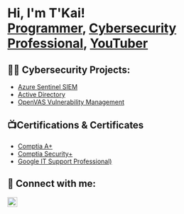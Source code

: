 <h1>Hi, I'm T'Kai! <br/><a href="https://github.com/joshmadakor1">Programmer</a>, <a href="https://www.linkedin.com/in/joshmadakor/">Cybersecurity Professional</a>, <a href="https://www.youtube.com/c/joshmadakor">YouTuber</a></h1>

<h2>👨‍💻 Cybersecurity Projects:</h2>


  - [Azure Sentinel SIEM](https://github.com/joshmadakor1/Algorithms-Practice)
  - [Active Directory](https://github.com/joshmadakor1/4chan-Image-Analysis-Middleware-C964) 
  - [OpenVAS Vulnerability Management](https://github.com/joshmadakor1/Sentinel-Lab)
  
<h2>📺Certifications & Certificates  </h2>

- [Comptia A+](https://www.youtube.com/watch?v=a83ASGn_V_s)
- [Comptia Security+](https://www.youtube.com/watch?v=uHy3oM7NnoU)
- [Google IT Support Professional)](https://www.youtube.com/watch?v=N-L9hklSlNk)


<h2> 🤳 Connect with me:</h2>


[<img align="left" alt="JoshMadakor | LinkedIn" width="22px" src="https://cdn.jsdelivr.net/npm/simple-icons@v3/icons/linkedin.svg" />][linkedin]




[linkedin]: [https://www.linkedin.com/in/t%E2%80%99kai-savage-54b26417a]

<!--
**joshmadakor1/joshmadakor1** is a ✨ _special_ ✨ repository because its `README.md` (this file) appears on your GitHub profile.

Here are some ideas to get you started:

- 🔭 I’m currently working on ...
- 🌱 I’m currently learning ...
- 👯 I’m looking to collaborate on ...
- 🤔 I’m looking for help with ...
- 💬 Ask me about ...
- 📫 How to reach me: ...
- 😄 Pronouns: ...
- ⚡ Fun fact: ...
-->
